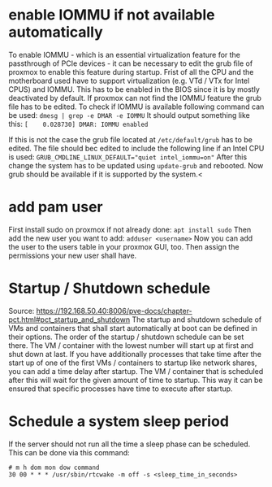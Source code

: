 # enable IOMMU if not available automatically
To enable IOMMU - which is an essential virtualization feature for the passthrough of PCIe devices - it can be necessary to edit the grub file of proxmox to enable this feature during startup.
Frist of all the CPU and the motherboard used have to support virtualization (e.g. VTd / VTx for Intel CPUS) and IOMMU. This has to be enabled in the BIOS since it is by mostly deactivated by default.
If proxmox can not find the IOMMU feature the grub file has to be edited. To check if IOMMU is available following command can be used:
`dmesg | grep -e DMAR -e IOMMU`
It should output something like this:
`[    0.028730] DMAR: IOMMU enabled`

If this is not the case the grub file located at `/etc/default/grub` has to be edited.
The file should bec edited to include the following line if an Intel CPU is used:
`GRUB_CMDLINE_LINUX_DEFAULT="quiet intel_iommu=on"`
After this change the system has to be updated using `update-grub` and rebooted.
Now grub should be available if it is supported by the system.<

# add pam user
First install sudo on proxmox if not already done:
`apt install sudo`
Then add the new user you want to add:
`adduser <username>`
Now you can add the user to the users table in your proxmox GUI, too. Then assign the permissions your new user shall have.

# Startup / Shutdown schedule
Source: https://192.168.50.40:8006/pve-docs/chapter-pct.html#pct_startup_and_shutdown
The startup and shutdown schedule of VMs and containers that shall start automatically at boot can be defined in their options.
The order of the startup / shutdown schedule can be set there. The VM / container with the lowest number will start up at first and shut down at last.
If you have additionally processes that take time after the start up of one of the first VMs / containers to startup like network shares, you can add a time delay after startup. The VM /  container that is scheduled after this will wait for the given amount of time to startup. This way it can be ensured that specific processes have time to execute after startup.

# Schedule a system sleep period
If the server should not run all the time a sleep phase can be scheduled. This can be done via this command:
```
# m h dom mon dow command
30 00 * * * /usr/sbin/rtcwake -m off -s <sleep_time_in_seconds>
```
